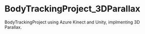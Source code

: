 # BodyTrackingProject_3DParallax
BodyTrackingProject using Azure Kinect and Unity, implmenting 3D Parallax.
